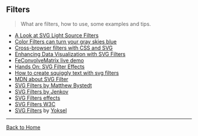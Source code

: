## Filters
> What are filters, how to use, some examples and tips.

* [A Look at SVG Light Source Filters](https://css-tricks.com/look-svg-light-source-filters/)
* [Color Filters can turn your gray skies blue](https://css-tricks.com/color-filters-can-turn-your-gray-skies-blue/)
* [Cross-browser filters with CSS and SVG](http://www.broken-links.com/2013/11/20/cross-browser-filters-css-svg/)
* [Enhancing Data Visualization with SVG Filters](http://vasir.net/blog/data-visualization/enhancing-data-visualization-with-svg-filters)
* [FeConvolveMatrix live demo](http://alexanderkozhevin.github.io/svg-convolution-matrix/)
* [Hands On: SVG Filter Effects](https://redirect.microsoft/testdrive/graphics/hands-on-css3/hands-on_svg-filter-effects.htm)
* [How to create squiggly text with svg filters](https://blog.adobe.com/dreamweaver/2015/07/how-to-create-squiggly-text-with-svg-filters)
* [MDN about SVG Filter](https://developer.mozilla.org/en-US/docs/Applying_SVG_effects_to_HTML_content)
* [SVG Filters by Matthew Bystedt](http://apike.ca/prog_svg_filters.html)
* [SVG Filters by Jenkov](http://tutorials.jenkov.com/svg/filters.html)
* [SVG Filters effects](http://jorgeatgu.github.io/svg-filters/)
* [SVG Filters W3C](http://www.w3.org/TR/SVG/filters.html)
* [SVG Filters](https://yoksel.github.io/svg-filters/) by [Yoksel](https://twitter.com/yoksel_en)

---
[Back to Home](https://github.com/knbknb/awesome-svg)

